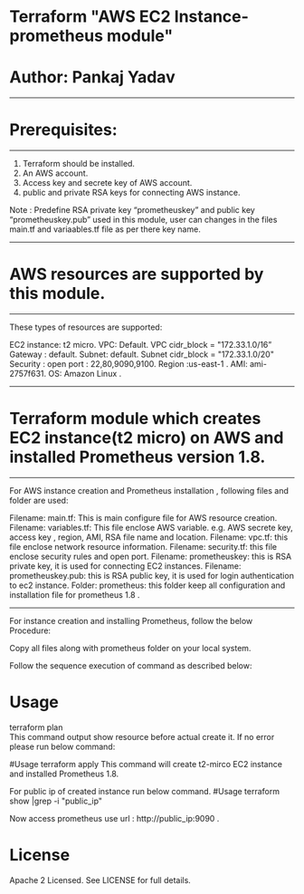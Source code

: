 # Terraform "AWS EC2 Instance-prometheus module" 

# Author: Pankaj Yadav

--------------------------------------------------------------------------------------
#  Prerequisites:
--------------------------------------------------------------------------------------
1.  Terraform  should be installed.
2.  An AWS account.
3.  Access key and secrete key of AWS account.
4.  public and private RSA keys for connecting AWS instance. 

Note : Predefine  RSA private key “prometheuskey” and public key  “prometheuskey.pub” used in this  module,  user can changes in the files main.tf and variaables.tf file as per there key name.

----------------------------------------------------------------------------------------
# AWS resources are supported by this module.
----------------------------------------------------------------------------------------
These types of resources are supported:

EC2 instance: t2 micro.
VPC: Default.
VPC cidr_block = "172.33.1.0/16”
Gateway : default. 
Subnet: default.
Subnet cidr_block = "172.33.1.0/20"
Security : open port : 22,80,9090,9100.
Region :us-east-1 .
AMI: ami-2757f631.
OS: Amazon Linux .

-----------------------------------------------------------------------------------------
# Terraform module which creates  EC2 instance(t2 micro) on AWS and installed Prometheus version 1.8.
---------------------------------------------------------------------------------------------

For AWS instance  creation  and Prometheus installation , following files and  folder are used:

Filename: main.tf: This  is main configure file for AWS resource creation.
Filename: variables.tf: This file enclose  AWS  variable.  e.g.  AWS  secrete key, access key , region, AMI, RSA file name and location.
Filename: vpc.tf: this file enclose network  resource information. 
Filename: security.tf: this file enclose security rules and open port.
Filename: prometheuskey: this is RSA private key, it is  used for connecting EC2 instances.
Filename: prometheuskey.pub: this is RSA public key, it is used for login authentication to ec2 instance. 
Folder: prometheus: this folder keep all configuration and installation file for prometheus 1.8 .

----------------------------------------------------------------------------------------------
For instance creation and installing Prometheus,  follow the  below  Procedure:

Copy all files along with  prometheus folder on your local system.

Follow the sequence execution of command  as described below:
# Usage
terraform plan  
This command output show resource before actual create it. If no error  please run below command:

#Usage
terraform apply
This command will create t2-mirco EC2 instance and installed Prometheus 1.8.

For public ip of created instance run below command.
#Usage
terraform show |grep -i "public_ip"

Now access  prometheus   use url : http://public_ip:9090 .

#   License

Apache 2 Licensed. See LICENSE for full details.
